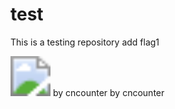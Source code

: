 # test

This is a testing repository
add flag1


<img src="https://images-cdn.shimo.im/fhZ3juoBzzETNGeW/flowci_logo.png" style="zoom:400%">
by cncounter
by cncounter
